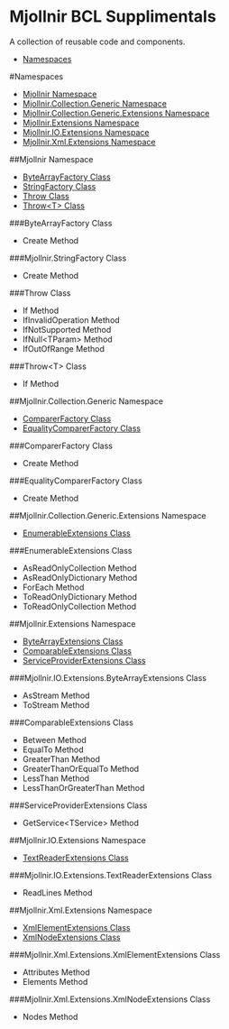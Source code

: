 Mjollnir BCL Supplimentals
========

A collection of reusable code and components.

* [Namespaces](#Namespaces)

#<a name="Namespace">Namespaces</a>

* [Mjollnir Namespace](#Mjollnir_Namespace)
* [Mjollnir.Collection.Generic Namespace](#Mjollnir.Collection.Generic._Namespace)
* [Mjollnir.Collection.Generic.Extensions Namespace](#Mjollnir.Collection.Generic.Extensions_Namespace)
* [Mjollnir.Extensions Namespace](#Mjollnir.Extensions_Namespace)
* [Mjollnir.IO.Extensions Namespace](#Mjollnir.IO.Extensions_Namespace)
* [Mjollnir.Xml.Extensions Namespace](#Mjollnir.Xml.Extensions_Namespace)

##<a name="Mjollnir_Namespace">Mjollnir Namespace</a>

* [ByteArrayFactory Class](#ByteArrayFactory_Class)
* [StringFactory Class](#Mjollnir.Text.StringFactory_Class)
* [Throw Class](#Mjollnir.Throw_Class)
* [Throw&lt;T&gt; Class](#Mjollnir.ThrowOfT_Class)

###<a name="Mjollnir.ByteArrayFactory_Class">ByteArrayFactory Class</a>

* Create Method

###<a name="Mjollnir.StringFactory_Class">Mjollnir.StringFactory Class</a>

* Create Method

###<a name="Mjollnir.Throw_Class">Throw Class</a>

* If Method
* IfInvalidOperation Method
* IfNotSupported Method
* IfNull&lt;TParam&gt; Method
* IfOutOfRange Method

###<a name="Mjollnir.ThrowOfT_Class">Throw&lt;T&gt; Class</a>

* If Method

##<a name="Mjollnir.Collection.Generic_Namespace">Mjollnir.Collection.Generic Namespace</a>

* [ComparerFactory Class](#Mjollnir.Collection.Generic.CompareFactory_Class)
* [EqualityComparerFactory Class](#Mjollnir.Collection.Generic.EqualityComparerFactory_Class)

###<a name="Mjollnir.Collection.Generic.ComparerFactory_Class">ComparerFactory Class</a>

* Create Method

###<a name="Mjollnir.Collection.Generic.EqualityComparerFactory_Class">EqualityComparerFactory Class</a>

* Create Method

##<a name="Mjollnir.Collection.Generic.Extensions_Namespace">Mjollnir.Collection.Generic.Extensions Namespace</a>

* [EnumerableExtensions Class](#Mjollnir.Collection.Generic.Extensions.EnumerableExtensions_Class)

###<a name="Mjollnir.Collection.Generic.Extensions.EnumerableExtensions_Class">EnumerableExtensions Class</a>

* AsReadOnlyCollection Method
* AsReadOnlyDictionary Method
* ForEach Method
* ToReadOnlyDictionary Method
* ToReadOnlyCollection Method

##<a name="Mjollnir.Extensions_Namespace">Mjollnir.Extensions Namespace</a>

* [ByteArrayExtensions Class](#Mjollnir.IO.Extensions.ByteArrayExtensions_Class)
* [ComparableExtensions Class](#Mjollnir.Extensions.ComparableExtensions_Class)
* [ServiceProviderExtensions Class](#Mjollnir.Extensions.ServiceProviderExtensions_Class)

###<a name="Mjollnir.IO.Extensions.ByteArrayExtensions_Class">Mjollnir.IO.Extensions.ByteArrayExtensions Class</a>

* AsStream Method
* ToStream Method

###<a name="Mjollnir.Extensions.ComparableExtensions_Class">ComparableExtensions Class</a>

* Between Method
* EqualTo Method
* GreaterThan Method
* GreaterThanOrEqualTo Method
* LessThan Method
* LessThanOrGreaterThan Method

###<a name="Mjollnir.Extensions.ServiceProviderExtensions_Class">ServiceProviderExtensions Class</a>

* GetService&lt;TService&gt; Method

##<a name="Mjollnir.IO.Extensions_Namespace">Mjollnir.IO.Extensions Namespace</a>

* [TextReaderExtensions Class](#Mjollnir.IO.Extensions.TextReaderExtensions_Class)

###<a name="Mjollnir.IO.Extensions.TextReaderExtensions_Class">Mjollnir.IO.Extensions.TextReaderExtensions Class</a>

* ReadLines Method

##<a name="Mjollnir.Xml.Extensions_Namespace">Mjollnir.Xml.Extensions Namespace</a>

* [XmlElementExtensions Class](#Mjollnir.Xml.Extensions.XmlElementExtensions )
* [XmlNodeExtensions Class](#Mjollnir.Xml.Extensions.XmlNodeExtensions_Class)

###<a name="Mjollnir.Xml.Extensions.XmlElementExtensions">Mjollnir.Xml.Extensions.XmlElementExtensions Class</a>

* Attributes Method
* Elements Method

###<a name="Mjollnir.Xml.Extensions.XmlNodeExtensions_Class">Mjollnir.Xml.Extensions.XmlNodeExtensions Class</a>

* Nodes Method
